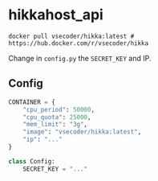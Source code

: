 # hikkahost_api

```
docker pull vsecoder/hikka:latest # https://hub.docker.com/r/vsecoder/hikka
```

Change in ```config.py``` the ```SECRET_KEY``` and IP.

## Config

```python
CONTAINER = {
    "cpu_period": 50000,
    "cpu_quota": 25000,
    "mem_limit": "3g",
    "image": "vsecoder/hikka:latest",
    "ip": "..."
}

class Config:
    SECRET_KEY = "..."
```